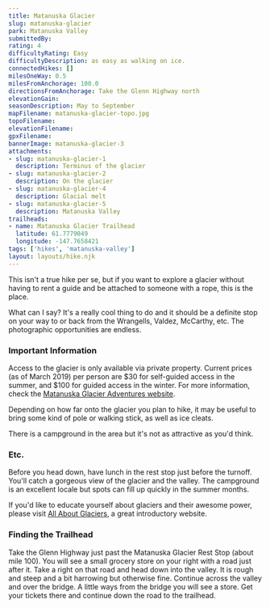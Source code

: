 ```yaml
---
title: Matanuska Glacier
slug: matanuska-glacier
park: Matanuska Valley
submittedBy: 
rating: 4
difficultyRating: Easy
difficultyDescription: as easy as walking on ice.
connectedHikes: []
milesOneWay: 0.5
milesFromAnchorage: 100.0
directionsFromAnchorage: Take the Glenn Highway north
elevationGain: 
seasonDescription: May to September
mapFilename: matanuska-glacier-topo.jpg
topoFilename: 
elevationFilename: 
gpxFilename: 
bannerImage: matanuska-glacier-3
attachments:
- slug: matanuska-glacier-1
  description: Terminus of the glacier
- slug: matanuska-glacier-2
  description: On the glacier
- slug: matanuska-glacier-4
  description: Glacial melt
- slug: matanuska-glacier-5
  description: Matanuska Valley
trailheads:
- name: Matanuska Glacier Trailhead
  latitude: 61.7779049
  longitude: -147.7658421
tags: ['hikes', 'matanuska-valley']
layout: layouts/hike.njk
---
```

This isn't a true hike per se, but if you want to explore a glacier without having to rent a guide and be attached to someone with a rope, this is the place.

What can I say? It's a really cool thing to do and it should be a definite stop on your way to or back from the Wrangells, Valdez, McCarthy, etc. The photographic opportunities are endless.

### Important Information

Access to the glacier is only available via private property. Current prices (as of March 2019) per person are $30 for self-guided access in the summer, and $100 for guided access in the winter. For more information, check the [Matanuska Glacier Adventures website](http://matanuskaglacieradventures.us/).

Depending on how far onto the glacier you plan to hike, it may be useful to bring some kind of pole or walking stick, as well as ice cleats.

There is a campground in the area but it's not as attractive as you'd think.

### Etc.

Before you head down, have lunch in the rest stop just before the turnoff. You'll catch a gorgeous view of the glacier and the valley. The campground is an excellent locale but spots can fill up quickly in the summer months.

If you'd like to educate yourself about glaciers and their awesome power, please visit [All About Glaciers](http://nsidc.org/glaciers/), a great introductory website.

### Finding the Trailhead

Take the Glenn Highway just past the Matanuska Glacier Rest Stop (about mile 100). You will see a small grocery store on your right with a road just after it. Take a right on that road and head down into the valley. It is rough and steep and a bit harrowing but otherwise fine. Continue across the valley and over the bridge. A little ways from the bridge you will see a store. Get your tickets there and continue down the road to the trailhead.